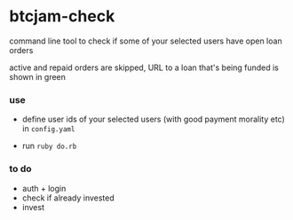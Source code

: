 # btcjam-check
command line tool to check if some of your selected users have open loan orders

active and repaid orders are skipped, URL to a loan that's being funded is shown in green

### use

* define user ids of your selected users (with good payment morality etc) in `config.yaml`

* run `ruby do.rb`

### to do

* auth + login
* check if already invested
* invest
